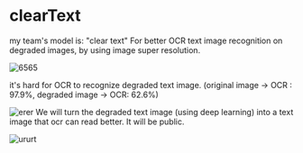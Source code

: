 # clearText

my team's  model is: 
"clear text" For better OCR text image recognition on degraded images, by using image super resolution.


![6565](https://user-images.githubusercontent.com/113492196/201107935-3905f48a-7544-44f0-b390-ede7eb88563f.PNG)

it's hard for OCR to recognize degraded text image. (original image ->  OCR : 97.9%,   degraded image ->  OCR: 62.6%)


![erer](https://user-images.githubusercontent.com/113492196/201107984-e6ee68f4-83ab-44e7-99d1-af1144dd5c65.PNG)
We will turn the degraded text image (using deep learning) into a text image that ocr can read better.
It will be public.

![ururt](https://user-images.githubusercontent.com/113492196/201110201-74722da7-3b30-4ea7-a943-95de3b4b1a92.PNG)
